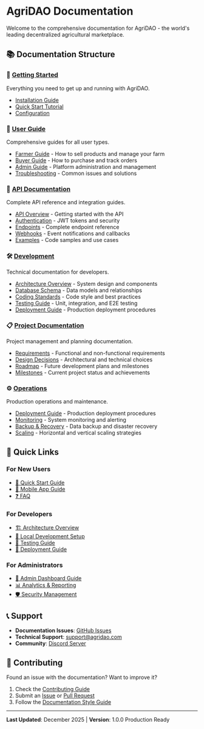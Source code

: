 # AgriDAO Documentation

Welcome to the comprehensive documentation for AgriDAO - the world's leading decentralized agricultural marketplace.

## 📚 Documentation Structure

### 🚀 [Getting Started](./getting-started/)
Everything you need to get up and running with AgriDAO.
- [Installation Guide](./getting-started/installation.md)
- [Quick Start Tutorial](./getting-started/quick-start.md) 
- [Configuration](./getting-started/configuration.md)

### 👥 [User Guide](./user-guide/)
Comprehensive guides for all user types.
- [Farmer Guide](./user-guide/farmer-guide.md) - How to sell products and manage your farm
- [Buyer Guide](./user-guide/buyer-guide.md) - How to purchase and track orders
- [Admin Guide](./user-guide/admin-guide.md) - Platform administration and management
- [Troubleshooting](./user-guide/troubleshooting.md) - Common issues and solutions

### 🔌 [API Documentation](./api/)
Complete API reference and integration guides.
- [API Overview](./api/README.md) - Getting started with the API
- [Authentication](./api/authentication.md) - JWT tokens and security
- [Endpoints](./api/endpoints.md) - Complete endpoint reference
- [Webhooks](./api/webhooks.md) - Event notifications and callbacks
- [Examples](./api/examples.md) - Code samples and use cases

### 🛠️ [Development](./development/)
Technical documentation for developers.
- [Architecture Overview](./development/architecture.md) - System design and components
- [Database Schema](./development/database-schema.md) - Data models and relationships
- [Coding Standards](./development/coding-standards.md) - Code style and best practices
- [Testing Guide](./development/testing.md) - Unit, integration, and E2E testing
- [Deployment Guide](./development/deployment.md) - Production deployment procedures

### 📋 [Project Documentation](./project/)
Project management and planning documentation.
- [Requirements](./project/requirements.md) - Functional and non-functional requirements
- [Design Decisions](./project/design-decisions.md) - Architectural and technical choices
- [Roadmap](./project/roadmap.md) - Future development plans and milestones
- [Milestones](./project/milestones.md) - Current project status and achievements

### ⚙️ [Operations](./operations/)
Production operations and maintenance.
- [Deployment Guide](./operations/deployment-guide.md) - Production deployment procedures
- [Monitoring](./operations/monitoring.md) - System monitoring and alerting
- [Backup & Recovery](./operations/backup-recovery.md) - Data backup and disaster recovery
- [Scaling](./operations/scaling.md) - Horizontal and vertical scaling strategies

## 🎯 Quick Links

### For New Users
- [🚀 Quick Start Guide](./getting-started/quick-start.md)
- [📱 Mobile App Guide](./user-guide/mobile-app.md)
- [❓ FAQ](./user-guide/faq.md)

### For Developers
- [🏗️ Architecture Overview](./development/architecture.md)
- [🔧 Local Development Setup](./getting-started/installation.md)
- [🧪 Testing Guide](./development/testing.md)
- [🚀 Deployment Guide](./operations/deployment-guide.md)

### For Administrators
- [👑 Admin Dashboard Guide](./user-guide/admin-guide.md)
- [📊 Analytics & Reporting](./user-guide/analytics.md)
- [🛡️ Security Management](./operations/security.md)

## 📞 Support

- **Documentation Issues**: [GitHub Issues](https://github.com/SmartFarmDAO/AgriDAO/issues)
- **Technical Support**: [support@agridao.com](mailto:support@agridao.com)
- **Community**: [Discord Server](https://discord.gg/agridao)

## 🤝 Contributing

Found an issue with the documentation? Want to improve it?

1. Check the [Contributing Guide](../CONTRIBUTING.md)
2. Submit an [Issue](https://github.com/SmartFarmDAO/AgriDAO/issues) or [Pull Request](https://github.com/SmartFarmDAO/AgriDAO/pulls)
3. Follow the [Documentation Style Guide](./development/documentation-style.md)

---

**Last Updated**: December 2025 | **Version**: 1.0.0 Production Ready
